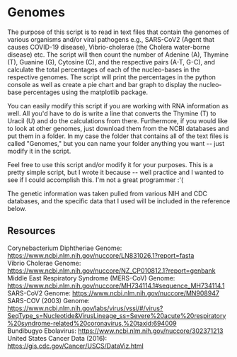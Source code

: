 # Genomes

The purpose of this script is to read in text files that contain the genomes of various organisms and/or viral pathogens e.g., SARS-CoV2 (Agent that causes COVID-19 disease), 
Vibrio-cholerae (the Cholera water-borne disease) etc. The script will then count the number of Adenine (A), Thymine (T), Guanine (G), Cytosine (C), and the respective pairs (A-T, G-C), and calculate the total percentages of each of the nucleo-bases in the respective genomes. The script will print the percentages in the python console as well as create a pie chart and bar graph to display the nucleo-base percentages using the matplotlib package. 

You can easily modify this script if you are working with RNA information as well. All you'd have to do is write a line that converts the Thymine (T) to Uracil (U) and do the calculations from there. Furthermore, if you would like to look at other genomes, just download them from the NCBI databases and put them in a folder. In my case the folder that contains all of the text files is called "Genomes," but you can name your folder anything you want -- just modify it in the script. 

Feel free to use this script and/or modify it for your purposes. This is a pretty simple script, but I wrote it because -- well practice and I wanted to see if I could accomplish this. I'm not a great programmer :'(

The genetic information was taken pulled from various NIH and CDC databases, and the specific data that I used will be included in the reference below.

## Resources
Corynebacterium Diphtheriae Genome: https://www.ncbi.nlm.nih.gov/nuccore/LN831026.1?report=fasta <br>
Vibrio Cholerae Genome: https://www.ncbi.nlm.nih.gov/nuccore/NZ_CP010812.1?report=genbank <br>
Middle East Respiratory Syndrome (MERS-CoV) Genome: https://www.ncbi.nlm.nih.gov/nuccore/MH734114.1#sequence_MH734114.1 <br>
SARS-CoV2 Genome: https://www.ncbi.nlm.nih.gov/nuccore/MN908947 <br> 
SARS-COV (2003) Genome: https://www.ncbi.nlm.nih.gov/labs/virus/vssi/#/virus?SeqType_s=Nucleotide&VirusLineage_ss=Severe%20acute%20respiratory%20syndrome-related%20coronavirus,%20taxid:694009 <br>
Bundibugyo Ebolavirus: https://www.ncbi.nlm.nih.gov/nuccore/302371213 <br>
United States Cancer Data (2016): https://gis.cdc.gov/Cancer/USCS/DataViz.html
